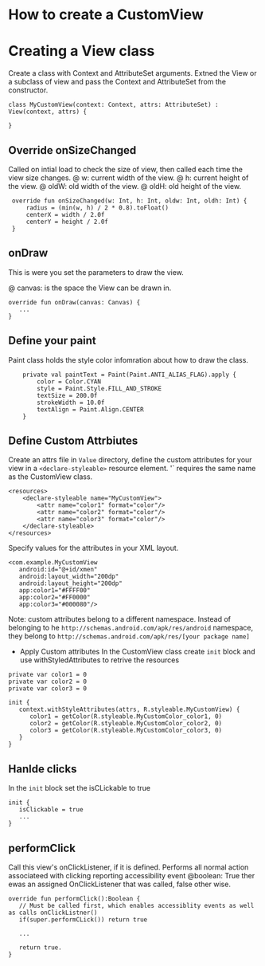 # How to create a CustomView



# Creating a View class
Create a class with Context and AttributeSet arguments. Extned the View or a subclass of view and pass the Context and AttributeSet from the constructor. 

```
class MyCustomView(context: Context, attrs: AttributeSet) : View(context, attrs) {

}

```

## Override onSizeChanged
Called on intial load to check the size of view, then called each time the view size changes. 
@ w: current width of the view.
@ h: current height of the view.
@ oldW: old width of the view.
@ oldH: old height of the view. 

```
 override fun onSizeChanged(w: Int, h: Int, oldw: Int, oldh: Int) {
     radius = (min(w, h) / 2 * 0.8).toFloat()
     centerX = width / 2.0f
     centerY = height / 2.0f
 }
```

## onDraw
This is were you set the parameters to draw the view. 

@ canvas: is the space the View can be drawn in. 

```
override fun onDraw(canvas: Canvas) {
   ... 
}
```

## Define your paint
Paint class holds the style color infomration about how to draw the class. 
```
    private val paintText = Paint(Paint.ANTI_ALIAS_FLAG).apply {
        color = Color.CYAN
        style = Paint.Style.FILL_AND_STROKE
        textSize = 200.0f
        strokeWidth = 10.0f
        textAlign = Paint.Align.CENTER
    }
```

## Define Custom Attrbiutes
Create an attrs file in `Value` directory, define the custom attributes for your view in a `<declare-styleable>` resource element. '<declared-stylable>` requires the same name as the CustomView class. 
```
<resources>
    <declare-styleable name="MyCustomView">
        <attr name="color1" format="color"/>
        <attr name="color2" format="color"/>
        <attr name="color3" format="color"/>
    </declare-styleable>
</resources>
```

Specify values for the attributes in your XML layout. 
```
<com.example.MyCustomView
   android:id="@+id/xmen"
   android:layout_width="200dp"
   android:layout_height="200dp"
   app:color1="#FFFF00"
   app:color2="#FF0000"
   app:color3="#000080"/>
```
Note: custom attributes belong to a different namespace. Instead of belonging to he `http://schemas.android.com/apk/res/android` namespace, they belong to `http://schemas.android.com/apk/res/[your package name]`


- Apply Custom attributes 
In the CustomView class create `init` block and use withStyledAttributes to retrive the resources
```
private var color1 = 0
private var color2 = 0
private var color3 = 0

init {
   context.withStyleAttributes(attrs, R.styleable.MyCustomView) {
      color1 = getColor(R.styleable.MyCustomColor_color1, 0)
      color2 = getColor(R.styleable.MyCustomColor_color2, 0)
      color3 = getColor(R.styleable.MyCustomColor_color3, 0)
   }
}
```


## Hanlde clicks
In the `init` block set the isCLickable to true
```
init {
   isClickable = true
   ...
}
```

## performClick
Call this view's onClickListener, if it is defined. Performs all normal action associateed with clicking reporting accessibility event
@boolean: True ther ewas an assigned OnClickListener that was called, false other wise. 

```
override fun performClick():Boolean {
   // Must be called first, which enables accessiblity events as well as calls onClickListner()
   if(super.performCLick()) return true
   
   ...
   
   return true. 
}
```
